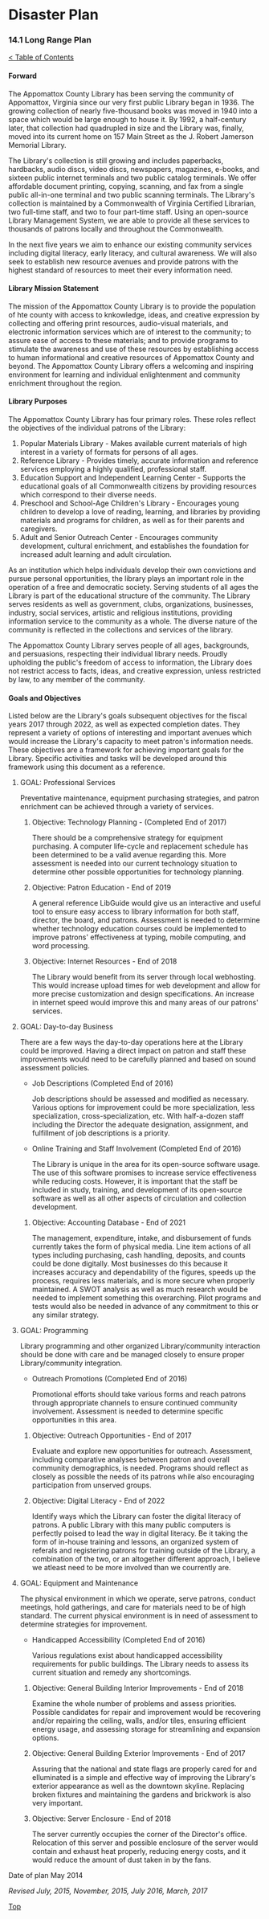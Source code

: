 [0]: ../README.md
[14.1]: long-range-plan.md

# Disaster Plan
### 14.1 Long Range Plan
[< Table of Contents][0]

#### Forward

The Appomattox County Library has been serving the community of Appomattox, Virginia since our very first public Library began in 1936. The growing collection of nearly five-thousand books was moved in 1940 into a space which would be large enough to house it. By 1992, a half-century later, that collection had quadrupled in size and the Library was, finally, moved into its current home on 157 Main Street as the J. Robert Jamerson Memorial Library.

The Library's collection is still growing and includes paperbacks, hardbacks, audio discs, video discs, newspapers, magazines, e-books, and sixteen public internet terminals and two public catalog terminals. We offer affordable document printing, copying, scanning, and fax from a single public all-in-one terminal and two public scanning terminals. The Library's collection is maintained by a Commonwealth of Virginia Certified Librarian, two full-time staff, and two to four part-time staff. Using an open-source Library Management System, we are able to provide all these services to thousands of patrons locally and throughout the Commonwealth.

In the next five years we aim to enhance our existing community services including digital literacy, early literacy, and cultural awareness. We will also seek to establish new resource avenues and provide patrons with the highest standard of resources to meet their every information need.

#### Library Mission Statement

The mission of the Appomattox County Library is to provide the population of hte county with access to knkowledge, ideas, and creative expression by collecting and offering print resources, audio-visual materials, and electronic information services which are of interest to the community; to assure ease of access to these materials; and to provide programs to stimulate the awareness and use of these resources by establishing access to human informational and creative resources of Appomattox County and beyond. The Appomattox County Library offers a welcoming and inspiring environment for learning and individual enlightenment and community enrichment throughout the region.

#### Library Purposes

The Appomattox County Library has four primary roles. These roles reflect the objectives of the individual patrons of the Library:

1. Popular Materials Library - Makes available current materials of high interest in a variety of formats for persons of all ages.
2. Reference Library - Provides timely, accurate information and reference services employing a highly qualified, professional staff.
3. Education Support and Independent Learning Center - Supports the educational goals of all Commonwealth citizens by providing resources which correspond to their diverse needs.
4. Preschool and School-Age Children's Library - Encourages young children to develop a love of reading, learning, and libraries by providing materials and programs for children, as well as for their parents and caregivers.
5. Adult and Senior Outreach Center - Encourages community development, cultural enrichment, and establishes the foundation for increased adult learning and adult circulation.

As an institution which helps individuals develop their own convictions and pursue personal opportunities, the library plays an important role in the operation of a free and democratic society. Serving students of all ages the Library is part of the educational structure of the community. The Library serves residents as well as government, clubs, organizations, businesses, industry, social services, artistic and religious institutions, providing information service to the community as a whole. The diverse nature of the community is reflected in the collections and services of the library.

The Appomattox County Library serves people of all ages, backgrounds, and persuasions, respecting their individual library needs. Proudly upholding the public's freedom of access to information, the Library does not restrict access to facts, ideas, and creative expression, unless restricted by law, to any member of the community.

#### Goals and Objectives

Listed below are the Library's goals subsequent objectives for the fiscal years 2017 through 2022, as well as expected completion dates. They represent a variety of options of interesting and important avenues which would increase the Library's capacity to meet patron's information needs. These objectives are a framework for achieving important goals for the Library. Specific activities and tasks will be developed around this framework using this document as a reference.

1. GOAL: Professional Services

	Preventative maintenance, equipment purchasing strategies, and patron enrichment can be achieved through a variety of services.

	1. Objective: Technology Planning - (Completed End of 2017)

		There should be a comprehensive strategy for equipment purchasing. A computer life-cycle and replacement schedule has been determined to be a valid avenue regarding this. More assessment is needed into our current technology situation to determine other possible opportunities for technology planning.

	2. Objective: Patron Education - End of 2019

		A general reference LibGuide would give us an interactive and useful tool to ensure easy access to library information for both staff, director, the board, and patrons. Assessment is needed to determine whether technology education courses could be implemented to improve patrons' effectiveness at typing, mobile computing, and word processing.

	3. Objective: Internet Resources - End of 2018

		The Library would benefit from its server through local webhosting. This would increase upload times for web development and allow for more precise customization and design specifications. An increase in internet speed would improve this and many areas of our patrons' services.

2. GOAL: Day-to-day Business
	
	There are a few ways the day-to-day operations here at the Library could be improved. Having a direct impact on patron and staff these improvements would need to be carefully planned and based on sound assessment policies.

	- Job Descriptions (Completed End of 2016)

		Job descriptions should be assessed and modified as necessary. Various options for improvement could be more specialization, less specialization, cross-specialization, etc. With half-a-dozen staff including the Director the adequate designation, assignment, and fulfillment of job descriptions is a priority.
		
	- Online Training and Staff Involvement (Completed End of 2016)

		The Library is unique in the area for its open-source software usage. The use of this software promises to increase service effectiveness while reducing costs. However, it is important that the staff be included in study, training, and development of its open-source software as well as all other aspects of circulation and collection development.

	1. Objective: Accounting Database - End of 2021

		The management, expenditure, intake, and disbursement of funds currently takes the form of physical media. Line item actions of all types including purchasing, cash handling, deposits, and counts could be done digitally. Most businesses do this because it increases accuracy and dependability of the figures, speeds up the process, requires less materials, and is more secure when properly maintained. A SWOT analysis as well as much research would be needed to implement something this overarching. Pilot programs and tests would also be needed in advance of any commitment to this or any similar strategy.

3. GOAL: Programming
	
	Library programming and other organized Library/community interaction should be done with care and be managed closely to ensure proper Library/community integration.

	- Outreach Promotions (Completed End of 2016)

		Promotional efforts should take various forms and reach patrons through appropriate channels to ensure continued community involvement. Assessment is needed to determine specific opportunities in this area.

	1. Objective: Outreach Opportunities - End of 2017

		Evaluate and explore new opportunities for outreach. Assessment, including comparative analyses between patron and overall community demographics, is needed. Programs should reflect as closely as possible the needs of its patrons while also encouraging participation from unserved groups.

	2. Objective: Digital Literacy - End of 2022

		Identify ways which the Library can foster the digital literacy of patrons. A public Library with this many public computers is perfectly poised to lead the way in digital literacy. Be it taking the form of in-house training and lessons, an organized system of referals and registering patrons for training outside of the Library, a combination of the two, or an altogether different approach, I believe we atleast need to be more involved than we courrently are.

4. GOAL: Equipment and Maintenance

	The physical environment in which we operate, serve patrons, conduct meetings, hold gatherings, and care for materials need to be of high standard. The current physical environment is in need of assessment to determine strategies for improvement.

	- Handicapped Accessibility (Completed End of 2016)

		Various regulations exist about handicapped accessibility requirements for public buildings. The Library needs to assess its current situation and remedy any shortcomings.

	1. Objective: General Building Interior Improvements - End of 2018

		Examine the whole number of problems and assess priorities. Possible candidates for repair and improvement would be recovering and/or repairing the ceiling, walls, and/or tiles, ensuring efficient energy usage, and assessing storage for streamlining and expansion options.

	2. Objective: General Building Exterior Improvements - End of 2017

		Assuring that the national and state flags are properly cared for and elluminated is a simple and effective way of improving the Library's exterior appearance as well as the downtown skyline. Replacing broken fixtures and maintaining the gardens and brickwork is also very important.

	3. Objective: Server Enclosure - End of 2018

		The server currently occupies the corner of the Director's office. Relocation of this server and possible enclosure of the server would contain and exhaust heat properly, reducing energy costs, and it would reduce the amount of dust taken in by the fans.

Date of plan May 2014

*Revised July, 2015, November, 2015, July 2016, March, 2017*

[Top][14.1]

